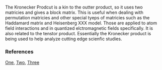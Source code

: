 
The Kronecker Prodcut is a kin to the outter product, so it uses two matricies and gives a block matrix. This is useful when dealing with permutation matricies and other special tyeps of matricies such as the Haddamard matrix and Heisenberg XXX model. Those are applied to atom field interactions and in quantized elctromagnetic fields specifically. It is also related to the tenstor product.  Essentially the Kronecker product is being used to help analyze cutting edge scienfic studies. 

### References 
[One](https://en.wikipedia.org/wiki/Kronecker_product), [Two](https://www.hindawi.com/journals/jam/2013/296185/), [Three](http://iopscience.iop.org/article/10.1088/1742-6596/538/1/012007/pdf)
